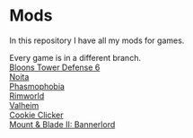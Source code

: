 # Mods

In this repository I have all my mods for games.

Every game is in a different branch. <br>
<a href="https://github.com/kenx00x/Mods/tree/Bloons_Tower_Defense_6">Bloons Tower Defense 6</a><br>
<a href="https://github.com/kenx00x/Mods/tree/Noita">Noita</a><br>
<a href="https://github.com/kenx00x/Mods/tree/Phasmophobia">Phasmophobia</a><br>
<a href="https://github.com/kenx00x/Mods/tree/Rimworld">Rimworld</a><br>
<a href="https://github.com/kenx00x/Mods/tree/Valheim">Valheim</a><br>
<a href="https://github.com/kenx00x/Mods/tree/Cookie_Clicker">Cookie Clicker</a><br>
<a href="https://github.com/kenx00x/Mods/tree/Mount_%26_Blade_II_Bannerlord">Mount & Blade II: Bannerlord</a><br>